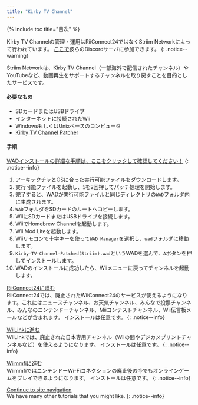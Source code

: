 ```yaml
---
title: "Kirby TV Channel"
---
```


{% include toc title="目次" %}

Kirby TV Channelの管理・運用はRiiConnect24ではなくStriim Networkによって行われています。 [ここで](https://discord.gg/seCnzxnE75)彼らのDiscordサーバに参加できます。
{: .notice--warning}

Striim Networkは、Kirby TV Channel（一部海外で配信されたチャンネル）やYouTubeなど、動画再生をサポートするチャンネルを取り戻すことを目的としたサービスです。

#### 必要なもの

* SDカードまたはUSBドライブ
* インターネットに接続されたWii
* WindowsもしくはUnixベースのコンピュータ
* [Kirby TV Channel Patcher](https://github.com/StriimNetwork/Kirby-TV-Channel-Patcher/releases)

#### 手順

[WADインストールの詳細な手順は、ここをクリックして確認してください！](wiimodlite)
{: .notice--info}

1. アーキテクチャとOSに合った実行可能ファイルをダウンロードします。
2. 実行可能ファイルを起動し、`1`を2回押してパッチ処理を開始します。
3. 完了すると、WADが実行可能ファイルと同じディレクトリの`WAD`フォルダ内に生成されます。
4. `WAD`フォルダをSDカードのルートへコピーします。
5. WiiにSDカードまたはUSBドライブを接続します。
6. WiiでHomebrew Channelを起動します。
7. Wii Mod Liteを起動します。
8. Wiiリモコンで十字キーを使って`WAD Manager`を選択し、`wad`フォルダに移動します。
9. `Kirby-TV-Channel-Patched(Striim).wad`というWADを選んで、`A`ボタンを押してインストールします。
10. WADのインストールに成功したら、Wiiメニューに戻ってチャンネルを起動します。



[RiiConnect24に進む](riiconnect24)<br> RiiConnect24では、廃止されたWiiConnect24のサービスが使えるようになります。これにはニュースチャンネル、お天気チャンネル、みんなで投票チャンネル、みんなのニンテンドーチャンネル、Miiコンテストチャンネル、Wii伝言板メールなどが含まれます。 インストールは任意です。
{: .notice--info}

[WiiLinkに進む](wiilink)<br> WiiLinkでは、廃止された日本専用チャンネル（Wiiの間やデジカメプリントチャンネルなど）を使えるようになります。 インストールは任意です。
{: .notice--info}

[Wiimmfiに進む](wiimmfi)<br> WiimmfiではニンテンドーWi-Fiコネクションの廃止後の今でもオンラインゲームをプレイできるようになります。 インストールは任意です。
{: .notice--info}

[Continue to site navigation](site-navigation)<br> We have many other tutorials that you might like.
{: .notice--info}

